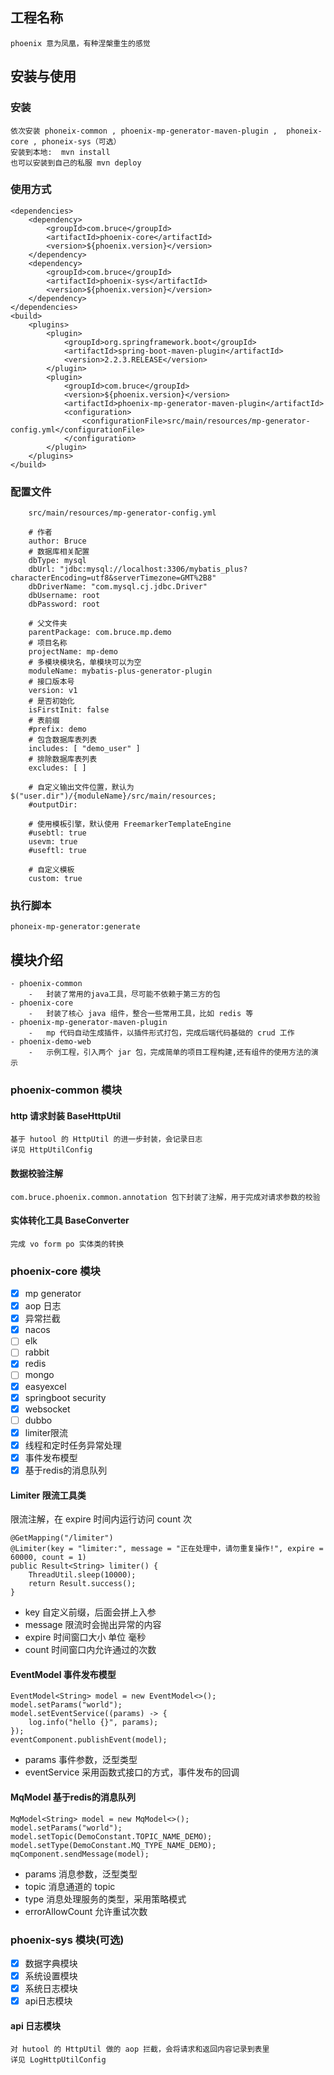 ## 工程名称

    phoenix 意为凤凰，有种涅槃重生的感觉

## 安装与使用

### 安装

    依次安装 phoneix-common , phoenix-mp-generator-maven-plugin ,  phoneix-core , phoneix-sys（可选）
    安装到本地:  mvn install
    也可以安装到自己的私服 mvn deploy

### 使用方式

    <dependencies>
        <dependency>
            <groupId>com.bruce</groupId>
            <artifactId>phoenix-core</artifactId>
            <version>${phoenix.version}</version>
        </dependency>
        <dependency>
            <groupId>com.bruce</groupId>
            <artifactId>phoenix-sys</artifactId>
            <version>${phoenix.version}</version>
        </dependency>
    </dependencies>
    <build>
        <plugins>
            <plugin>
                <groupId>org.springframework.boot</groupId>
                <artifactId>spring-boot-maven-plugin</artifactId>
                <version>2.2.3.RELEASE</version>
            </plugin>
            <plugin>
                <groupId>com.bruce</groupId>
                <version>${phoenix.version}</version>
                <artifactId>phoenix-mp-generator-maven-plugin</artifactId>
                <configuration>
                    <configurationFile>src/main/resources/mp-generator-config.yml</configurationFile>
                </configuration>
            </plugin>
        </plugins>
    </build>

### 配置文件
        src/main/resources/mp-generator-config.yml
```
    # 作者
    author: Bruce
    # 数据库相关配置
    dbType: mysql
    dbUrl: "jdbc:mysql://localhost:3306/mybatis_plus?characterEncoding=utf8&serverTimezone=GMT%2B8"
    dbDriverName: "com.mysql.cj.jdbc.Driver"
    dbUsername: root
    dbPassword: root
    
    # 父文件夹
    parentPackage: com.bruce.mp.demo
    # 项目名称
    projectName: mp-demo
    # 多模块模块名，单模块可以为空
    moduleName: mybatis-plus-generator-plugin
    # 接口版本号
    version: v1
    # 是否初始化
    isFirstInit: false
    # 表前缀
    #prefix: demo
    # 包含数据库表列表
    includes: [ "demo_user" ]
    # 排除数据库表列表
    excludes: [ ]
    
    # 自定义输出文件位置，默认为 $("user.dir")/{moduleName}/src/main/resources;
    #outputDir:
    
    # 使用模板引擎，默认使用 FreemarkerTemplateEngine
    #usebtl: true
    usevm: true
    #useftl: true
    
    # 自定义模板
    custom: true
```

### 执行脚本

```shell
phoneix-mp-generator:generate
```

## 模块介绍

```text
- phoenix-common
    -   封装了常用的java工具，尽可能不依赖于第三方的包
- phoenix-core
    -   封装了核心 java 组件，整合一些常用工具，比如 redis 等
- phoenix-mp-generator-maven-plugin
    -   mp 代码自动生成插件，以插件形式打包，完成后端代码基础的 crud 工作
- phoenix-demo-web
    -   示例工程，引入两个 jar 包，完成简单的项目工程构建,还有组件的使用方法的演示    
```
### phoenix-common 模块

#### http 请求封装 BaseHttpUtil

```text
基于 hutool 的 HttpUtil 的进一步封装，会记录日志
详见 HttpUtilConfig
```

#### 数据校验注解

```text
com.bruce.phoenix.common.annotation 包下封装了注解，用于完成对请求参数的校验
```

#### 实体转化工具 BaseConverter

```text
完成 vo form po 实体类的转换
```

### phoenix-core 模块

- [x] mp generator
- [x] aop 日志
- [x] 异常拦截
- [x] nacos
- [ ] elk
- [ ] rabbit
- [x] redis
- [ ] mongo
- [x] easyexcel
- [x] springboot security
- [x] websocket
- [ ] dubbo
- [x] limiter限流
- [x] 线程和定时任务异常处理
- [x] 事件发布模型
- [x] 基于redis的消息队列

#### Limiter 限流工具类

限流注解，在 expire 时间内运行访问 count 次
```text
@GetMapping("/limiter")
@Limiter(key = "limiter:", message = "正在处理中，请勿重复操作!", expire = 60000, count = 1)
public Result<String> limiter() {
    ThreadUtil.sleep(10000);
    return Result.success();
}
```

- key 自定义前缀，后面会拼上入参
- message 限流时会抛出异常的内容
- expire  时间窗口大小 单位 毫秒
- count   时间窗口内允许通过的次数

#### EventModel 事件发布模型

```text
EventModel<String> model = new EventModel<>();
model.setParams("world");
model.setEventService((params) -> {
    log.info("hello {}", params);
});
eventComponent.publishEvent(model);
```

- params    事件参数，泛型类型
- eventService   采用函数式接口的方式，事件发布的回调

#### MqModel 基于redis的消息队列

```text
MqModel<String> model = new MqModel<>();
model.setParams("world");
model.setTopic(DemoConstant.TOPIC_NAME_DEMO);
model.setType(DemoConstant.MQ_TYPE_NAME_DEMO);
mqComponent.sendMessage(model);
```

- params 消息参数，泛型类型
- topic  消息通道的 topic
- type   消息处理服务的类型，采用策略模式
- errorAllowCount 允许重试次数

### phoenix-sys 模块(可选)

- [x] 数据字典模块
- [x] 系统设置模块
- [x] 系统日志模块
- [x] api日志模块

#### api 日志模块

```text
对 hutool 的 HttpUtil 做的 aop 拦截，会将请求和返回内容记录到表里
详见 LogHttpUtilConfig
```


